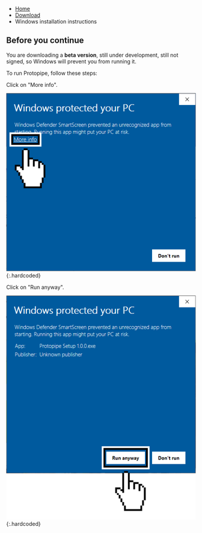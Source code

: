 <ul class="breadcrumb">
    <li><a href="">Home</a></li>
    <li><a href="download">Download</a></li>
    <li>Windows installation instructions</li>
</ul>

## Before you continue

You are downloading a **beta version**, still under development, still not signed, so Windows will prevent you from running it.

To run Protopipe, follow these steps:

Click on "More info".

![Click on "More info"](assets/img/windows_instructions/1.png){:.hardcoded}

Click on "Run anyway".

![Click on "Run anyway"](assets/img/windows_instructions/2.png){:.hardcoded}
